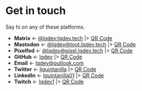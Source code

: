 # Get in touch

Say hi on any of these platforms.

- **Matrix** <- [@lqdev:lqdev.tech](https://matrix.to/#/@lqdev:matrix.lqdev.tech) |> [QR Code](/images/qr-matrix.png)
- **Mastodon** <- [@lqdev@toot.lqdev.tech](https://toot.lqdev.tech/@lqdev) |> [QR Code](/images/qr-mastodon.png)
- **Pixelfed** <- [@lqdev@pixel.lqdev.tech](https://pixel.lqdev.tech/lqdev) |> [QR Code](/images/qr-pixelfed.png)
- **GitHub** <- [lqdev](https://github.com/lqdev) |> [QR Code](/images/qr-github.png)
- **Email** <- [lqdev@outlook.com](mailto:lqdev@outlook.com)
- **Twitter** <- [ljquintanilla](https://twitter.com/ljquintanilla) |> [QR Code](/images/qr-twitter.png)
- **LinkedIn** <- [lquintanilla01](https://www.linkedin.com/in/lquintanilla01/) |> [QR Code](/images/qr-linkedin.png)
- **Twitch** <- [lqdev1](https://www.twitch.tv/lqdev1) |> [QR Code](/images/qr-twitch.png)
